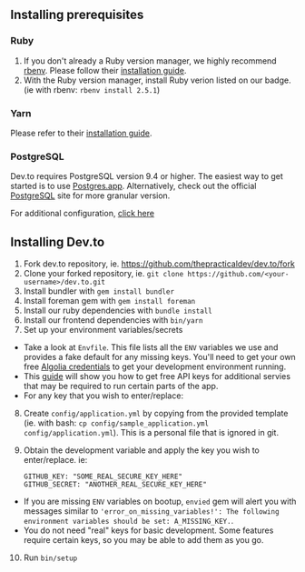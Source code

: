 ## Installing prerequisites

### Ruby

1.  If you don't already a Ruby version manager, we highly recommend [rbenv](https://github.com/rbenv/rbenv). Please follow their [installation guide](https://github.com/rbenv/rbenv#installation).
2.  With the Ruby version manager, install Ruby verion listed on our badge. (ie with rbenv: `rbenv install 2.5.1`)

### Yarn

Please refer to their [installation guide](https://yarnpkg.com/en/docs/install).

### PostgreSQL

Dev.to requires PostgreSQL version 9.4 or higher. The easiest way to get started is to use [Postgres.app](https://postgresapp.com/). Alternatively, check out the official [PostgreSQL](https://www.postgresql.org/) site for more granular version.

For additional configuration, [click here](/additional-postgres-setup)

## Installing Dev.to

1.  Fork dev.to repository, ie. https://github.com/thepracticaldev/dev.to/fork
2.  Clone your forked repository, ie. `git clone https://github.com/<your-username>/dev.to.git`
3.  Install bundler with `gem install bundler`
4.  Install foreman gem with `gem install foreman`
5.  Install our ruby dependencies with `bundle install`
6.  Install our frontend dependencies with `bin/yarn`
7.  Set up your environment variables/secrets

* Take a look at `Envfile`. This file lists all the `ENV` variables we use and provides a fake default for any missing keys. You'll need to get your own free [Algolia credentials](http://docs.dev.to/get-api-keys-dev-env/#algolia) to get your development environment running.
* This [guide](http://docs.dev.to/get-api-keys-dev-env/) will show you how to get free API keys for additional servies that may be required to run certain parts of the app.
* For any key that you wish to enter/replace:

8.  Create `config/application.yml` by copying from the provided template (ie. with bash: `cp config/sample_application.yml config/application.yml`). This is a personal file that is ignored in git.
9.  Obtain the development variable and apply the key you wish to enter/replace. ie:

    ```
    GITHUB_KEY: "SOME_REAL_SECURE_KEY_HERE"
    GITHUB_SECRET: "ANOTHER_REAL_SECURE_KEY_HERE"
    ```

* If you are missing `ENV` variables on bootup, `envied` gem will alert you with messages similar to `'error_on_missing_variables!': The following environment variables should be set: A_MISSING_KEY.`.
* You do not need "real" keys for basic development. Some features require certain keys, so you may be able to add them as you go.

10. Run `bin/setup`
